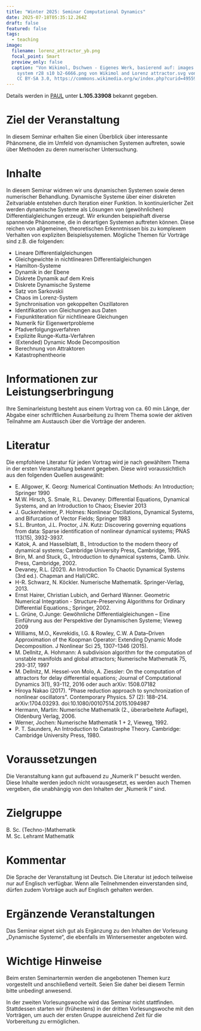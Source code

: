 ```yaml
---
title: "Winter 2025: Seminar Computational Dynamics"
date: 2025-07-18T05:35:12.264Z
draft: false
featured: false
tags:
  - teaching
image:
  filename: lorenz_attractor_yb.png
  focal_point: Smart
  preview_only: false
  caption: "Von Wikimol, Dschwen - Eigenes Werk, basierend auf: images Lorenz
    system r28 s10 b2-6666.png von Wikimol and Lorenz attractor.svg von Dschwen,
    CC BY-SA 3.0, https://commons.wikimedia.org/w/index.php?curid=495592"
---
```

Details werden in [PAUL](https://paul.uni-paderborn.de/scripts/mgrqispi.dll?APPNAME=CampusNet&PRGNAME=COURSEDETAILS&ARGUMENTS=-N000000000000001,-N000443,-N0,-N394275236936829,-N394275236963830,-N0,-N0,-N3,-AYYH8WjUaWBR37fLjmYKYfjAfRW5EQUpymqL8RS5Ce-mpmfZWWqL7xMKzrqULmYUQCQRfxBwPvjKKQS7N3oUIVDKSmILxxWUd7MKBvoUBcDKbOzKK7QPmeUPbCYAbWjaZQoUJ4DWtcdHevZPgPfPDOq5Fxz9-Rqy-fqm5OWpyRNmJ3vZ6QZpScgBAvSPxYfFNcg79xILYeYWsmSAsmqoEfQmxvILsRIL5fNVAfBwSVYohVQ50Vq5xQBwumgidQIW83BZW4QL8WW56cdmWYUpW7QLJfB5JHdKF7dGzrg5wvWouRjK5QYLdvDLwRNHBVN7jvDPA4MLjeDZsxW5WPUp07YRFO-VNWfWEmZR5xBZhCQUpYMKNxjF-Vup0Vo5frgo9mjKNOYNtOWHN4UPeVSPb4WV9V-mgPoHzQoHb7dmzVzHaWNctvZp9VQphvjawvZ5LOjn-VoWdPonZfkZbxDwFmuWx4oWNcfed4SAHYo59VdPdmoooPDwfRNHTR-UmRDPU4ui94BV94oLC7DUavjRk7NZvOZoAvYRkOYfNeD5YHZeNeYmpPNmuPdwjOBGUmgl9QBwaYgWKvBoJYoUj4W5j3Y6FOM5jRILEQdWKxNm8VYPSQWKQmuid3QohOz6V3feNPSR9Wf5QRUK7OSR0evZgxZ58VM534umt3BwuWDwHRoc-eZRYxuKT7N5NmDHxcjWwvqmkmYH6CQmIfoW8fWW6PNU-cYZhQZm8HUKyeWWoYQ7wVDBF4z5a4UUtVdwlfB7t) unter **L.105.33908** bekannt gegeben.

# Ziel der Veranstaltung

In diesem Seminar erhalten Sie einen Überblick über interessante Phänomene, die im Umfeld von dynamischen Systemen auftreten, sowie über Methoden zu deren numerischer Untersuchung.

# Inhalte

In diesem Seminar widmen wir uns dynamischen Systemen sowie deren numerischer Behandlung. Dynamische Systeme über einer diskreten Zeitvariable entstehen durch Iteration einer Funktion. In kontinuierlicher Zeit werden dynamische Systeme als Lösungen von (gewöhnlichen) Differentialgleichungen erzeugt. Wir erkunden beispielhaft diverse spannende Phänomene, die in derartigen Systemen auftreten können. Diese reichen von allgemeinen, theoretischen Erkenntnissen bis zu komplexem Verhalten von expliziten Beispielsystemen. Mögliche Themen für Vorträge sind z.B. die folgenden: 

* Lineare Differentialgleichungen
* Gleichgewichte in nichtlinearen Differentialgleichungen
* Hamilton-Systeme
* Dynamik in der Ebene
* Diskrete Dynamik auf dem Kreis
* Diskrete Dynamische Systeme
* Satz von Sarkovskii
* Chaos im Lorenz-System
* Synchronisation von gekoppelten Oszillatoren
* Identifikation von Gleichungen aus Daten
* Fixpunktiteration für nichtlineare Gleichungen
* Numerik für Eigenwertprobleme
* Pfadverfolgungsverfahren
* Explizite Runge-Kutta-Verfahren
* (Extended) Dynamic Mode Decomposition
* Berechnung von Attraktoren
* Katastrophentheorie

# Informationen zur Leistungserbringung

Ihre Seminarleistung besteht aus einem Vortrag von ca. 60 min Länge, der Abgabe einer schriftlichen Ausarbeitung zu Ihrem Thema sowie der aktiven Teilnahme am Austausch über die Vorträge der anderen.

# Literatur

Die empfohlene Literatur für jeden Vortrag wird je nach gewähltem Thema in der ersten Veranstaltung bekannt gegeben. Diese wird voraussichtlich aus den folgenden Quellen ausgewählt:

* E. Allgower, K. Georg: Numerical Continuation Methods: An Introduction; Springer 1990
* M.W. Hirsch, S. Smale, R.L. Devaney: Differential Equations, Dynamical Systems, and an Introduction to Chaos; Elsevier 2013
* J. Guckenheimer, P. Holmes: Nonlinear Oscillations, Dynamical Systems, and Bifurcation of Vector Fields; Springer 1983
* S.L. Brunton, J.L. Proctor, J.N. Kutz: Discovering governing equations from data: Sparse identification of nonlinear dynamical systems; PNAS 113(15), 3932-3937.
* Katok, A. and Hasselblatt, B., Introduction to the modern theory of dynamical systems; Cambridge University Press, Cambridge, 1995.
* Brin, M. and Stuck, G., Introduction to dynamical systems, Camb. Univ. Press, Cambridge, 2002.
* Devaney, R.L. (2021). An Introduction To Chaotic Dynamical Systems (3rd ed.). Chapman and Hall/CRC.
* H-R. Schwarz, N. Köckler. Numerische Mathematik. Springer-Verlag, 2013.
* Ernst Hairer, Christian Lubich, and Gerhard Wanner. Geometric Numerical Integration - Structure-Preserving Algorithms for Ordinary Differential Equations.; Springer, 2002.
* L. Grüne, O.Junge: Gewöhnliche Differentialgleichungen – Eine Einführung aus der Perspektive der Dynamischen Systeme; Vieweg 2009
* Williams, M.O., Kevrekidis, I.G. & Rowley, C.W. A Data–Driven Approximation of the Koopman Operator: Extending Dynamic Mode Decomposition. J Nonlinear Sci 25, 1307–1346 (2015). 
* M. Dellnitz, A. Hohmann: A subdivision algorithm for the computation of unstable manifolds and global attractors; Numerische Mathematik 75, 293-317, 1997
* M. Dellnitz, M. Hessel-von Molo, A. Ziessler: On the computation of attractors for delay differential equations; Journal of Computational Dynamics 3(1), 93-112, 2016 oder auch arXiv: 1508.07182
* Hiroya Nakao (2017). "Phase reduction approach to synchronization of nonlinear oscillators". Contemporary Physics. 57 (2): 188–214. arXiv:1704.03293. doi:10.1080/00107514.2015.1094987
* Hermann, Martin: Numerische Mathematik (2., überarbeitete Auflage), Oldenburg Verlag, 2006. 
* Werner, Jochen: Numerische Mathematik 1 + 2, Vieweg, 1992.
* P. T. Saunders, An Introduction to Catastrophe Theory. Cambridge: Cambridge University Press, 1980.

# Voraussetzungen

Die Veranstaltung kann gut aufbauend zu „Numerik I“ besucht werden. Diese Inhalte werden jedoch nicht vorausgesetzt, es werden auch Themen vergeben, die unabhängig von den Inhalten der „Numerik I“ sind.

# Zielgruppe

B. Sc. (Techno-)Mathematik\
M. Sc. Lehramt Mathematik

# Kommentar

Die Sprache der Veranstaltung ist Deutsch. Die Literatur ist jedoch teilweise nur auf Englisch verfügbar. Wenn alle Teilnehmenden einverstanden sind, dürfen zudem Vorträge auch auf Englisch gehalten werden.

# Ergänzende Veranstaltungen

Das Seminar eignet sich gut als Ergänzung zu den Inhalten der Vorlesung „Dynamische Systeme“, die ebenfalls im Wintersemester angeboten wird.

# Wichtige Hinweise

Beim ersten Seminartermin werden die angebotenen Themen kurz vorgestellt und anschließend verteilt. Seien Sie daher bei diesem Termin bitte unbedingt anwesend.

In der zweiten Vorlesungswoche wird das Seminar nicht stattfinden. Stattdessen starten wir (frühestens) in der dritten Vorlesungswoche mit den Vorträgen, um auch der ersten Gruppe ausreichend Zeit für die Vorbereitung zu ermöglichen.